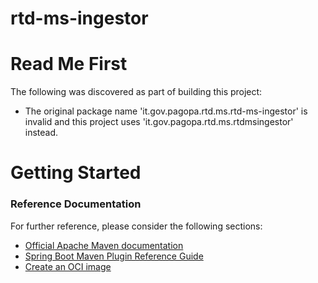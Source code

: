 # rtd-ms-ingestor
# Read Me First
The following was discovered as part of building this project:

* The original package name 'it.gov.pagopa.rtd.ms.rtd-ms-ingestor' is invalid and this project uses 'it.gov.pagopa.rtd.ms.rtdmsingestor' instead.

# Getting Started

### Reference Documentation
For further reference, please consider the following sections:

* [Official Apache Maven documentation](https://maven.apache.org/guides/index.html)
* [Spring Boot Maven Plugin Reference Guide](https://docs.spring.io/spring-boot/docs/2.6.3/maven-plugin/reference/html/)
* [Create an OCI image](https://docs.spring.io/spring-boot/docs/2.6.3/maven-plugin/reference/html/#build-image)
